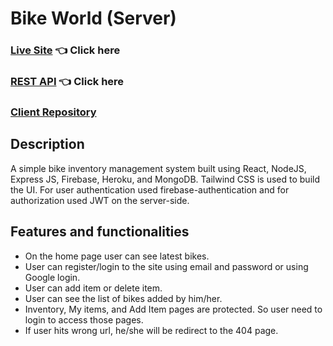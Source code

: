 # Bike World (Server)

### [Live Site](https://bike-world-jaied.web.app/) 👈 Click here

### [REST API](https://bike-world-server-jaied.herokuapp.com/) 👈 Click here

### [Client Repository](https://github.com/jaiedsabid/bike-world-client)

## Description

A simple bike inventory management system built using React, NodeJS, Express JS, Firebase, Heroku, and MongoDB. Tailwind CSS is used to build the UI. For user authentication used firebase-authentication and for authorization used JWT on the server-side.

## Features and functionalities

-   On the home page user can see latest bikes.
-   User can register/login to the site using email and password or using Google login.
-   User can add item or delete item.
-   User can see the list of bikes added by him/her.
-   Inventory, My items, and Add Item pages are protected. So user need to login to access those pages.
-   If user hits wrong url, he/she will be redirect to the 404 page.
